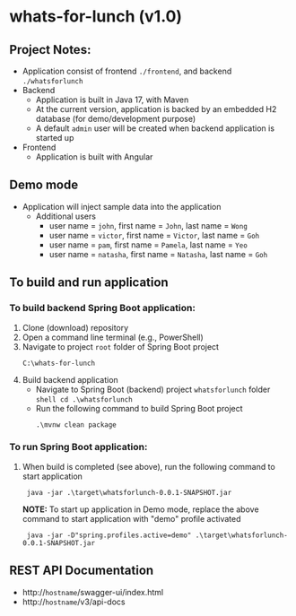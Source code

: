 # whats-for-lunch (v1.0)

## Project Notes:
- Application consist of frontend `./frontend`, and backend `./whatsforlunch`
- Backend
  - Application is built in Java 17, with Maven
  - At the current version, application is backed by an embedded H2 database (for demo/development purpose) 
  - A default `admin` user will be created when backend application is started up
- Frontend
  - Application is built with Angular

## Demo mode
- Application will inject sample data into the application
  - Additional users
    - user name = `john`, first name = `John`, last name = `Wong`
    - user name = `victor`, first name = `Victor`, last name = `Goh`
    - user name = `pam`, first name = `Pamela`, last name = `Yeo`
    - user name = `natasha`, first name = `Natasha`, last name = `Goh`

## To build and run application
### To build backend Spring Boot application:
1. Clone (download) repository
2. Open a command line terminal (e.g., PowerShell)
3. Navigate to project `root` folder of Spring Boot project
   ```shell
   C:\whats-for-lunch
    ```
4. Build backend application 
   - Navigate to Spring Boot (backend) project `whatsforlunch` folder
         ```shell
         cd .\whatsforlunch
          ```
   - Run the following command to build Spring Boot project
       ```shell
       .\mvnw clean package
       ```
### To run Spring Boot application:
1. When build is completed (see above), run the following command to start application
    ```shell
     java -jar .\target\whatsforlunch-0.0.1-SNAPSHOT.jar
    ```
    **NOTE:** To start up application in Demo mode, replace the above command to start application with "demo" profile activated
    ```shell
     java -jar -D"spring.profiles.active=demo" .\target\whatsforlunch-0.0.1-SNAPSHOT.jar
    ```
   
## REST API Documentation
- http://`hostname`/swagger-ui/index.html
- http://`hostname`/v3/api-docs